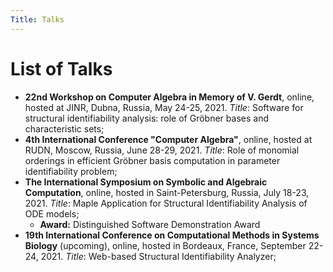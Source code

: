 ```yaml
---
Title: Talks
---
```


# List of Talks

- __22nd Workshop on Computer Algebra in Memory of V. Gerdt__, online, hosted at JINR, Dubna, Russia, May 24-25, 2021. _Title_: Software for structural identifiability analysis: role of Gröbner bases and characteristic sets;
- __4th International Conference "Computer Algebra"__, online, hosted at RUDN, Moscow, Russia, June 28-29, 2021. _Title_: Role of monomial orderings in efficient Gröbner basis computation in parameter identifiability problem;
- __The International Symposium on Symbolic and Algebraic Computation__, online, hosted in Saint-Petersburg, Russia, July 18-23, 2021. _Title_: Maple Application for Structural Identifiability Analysis of ODE models;
    - **Award:** Distinguished Software Demonstration Award
- __19th International Conference on Computational Methods in Systems Biology__ (upcoming), online, hosted in Bordeaux, France, September 22-24, 2021. _Title_: Web-based Structural Identifiability Analyzer;